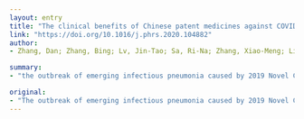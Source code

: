 ```yaml
---
layout: entry
title: "The clinical benefits of Chinese patent medicines against COVID-19 based on current evidence"
link: "https://doi.org/10.1016/j.phrs.2020.104882"
author:
- Zhang, Dan; Zhang, Bing; Lv, Jin-Tao; Sa, Ri-Na; Zhang, Xiao-Meng; Lin, Zhi-Jian

summary:
- "the outbreak of emerging infectious pneumonia caused by 2019 Novel Coronavirus (2019-nCoV) has posed an enormous threat to public health. Traditional Chinese medicine (TCM) have made significant contribution to the prevention, treatment and rehabilitation of coronavirus disease 19 (COVID-19) Chinese patent medicines (CPMs) are highly valued and critically acclaimed in their campaign to contain and tackle the epidemic."

original:
- "The outbreak of emerging infectious pneumonia caused by 2019 Novel Coronavirus (2019-nCoV) has posed an enormous threat to public health, and traditional Chinese medicine (TCM) have made vast contribution to the prevention, treatment and rehabilitation of coronavirus disease 19 (COVID-19) among Chinese population. As an indispensable part of TCM, Chinese patent medicines (CPMs) are highly valued and critically acclaimed in their campaign to contain and tackle the epidemic, they can achieve considerable effects for both suspected cases under medical observation period, and confirmed individuals with serious underlying diseases or critical conditions. Given this, based on the Guideline on Diagnosis and Treatment of Coronavirus Disease 2019 in China, the present review summarized the basic information, clinical evidence and published literatures of recommended CPMs against COVID-19. The details were thoroughly introduced involving compositions, therapeutic effects, clinical indications, medication history of CPMs and the profiles of corresponding research. With regard to infected patients with different stages and syndrome, the preferable potentials and therapeutic mechanism of CPMs were addressed through the comprehensive collection of relevant literatures and on-going clinical trials. This study could provide an insight into clinical application and underlying mechanism of recommended CPMs against COVID-19, with the aim to share the Chinese experience in clinical practice and facilitate scientific development of TCM, especially CPMs in the fierce battle of COVID-19."
---
```


